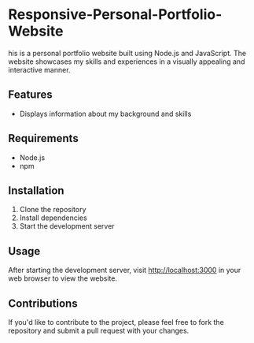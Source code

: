 # Responsive-Personal-Portfolio-Website
his is a personal portfolio website built using Node.js and JavaScript. The website showcases my skills and experiences in a visually appealing and interactive manner.

## Features
- Displays information about my background and skills


## Requirements
- Node.js
- npm

## Installation

1. Clone the repository
2. Install dependencies
3. Start the development server

## Usage

After starting the development server, visit [http://localhost:3000](http://localhost:3000) in your web browser to view the website.

## Contributions

If you'd like to contribute to the project, please feel free to fork the repository and submit a pull request with your changes.
